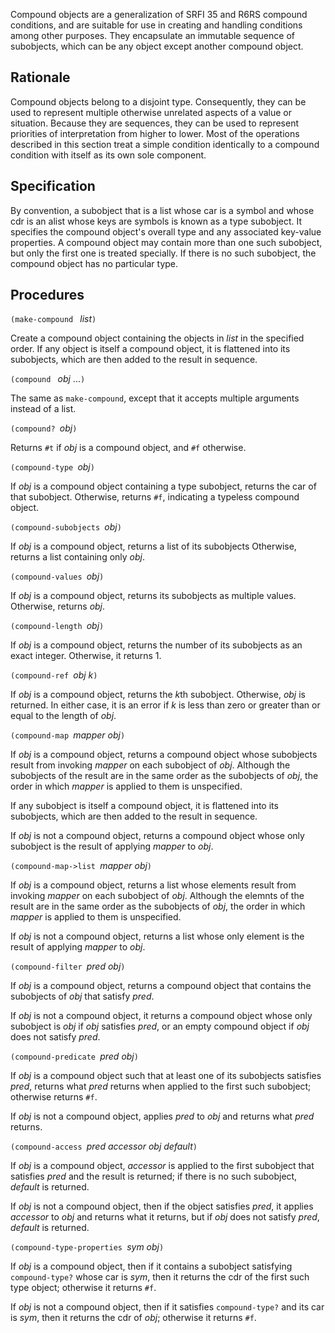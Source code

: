 Compound objects are a generalization of SRFI 35 and R6RS compound conditions,
and are suitable for use in creating and handling conditions among other purposes.
They encapsulate an immutable sequence of subobjects, which can be
any object except another compound object.  

## Rationale

Compound objects belong to a disjoint type.  Consequently, they can
be used to represent multiple otherwise unrelated aspects of a value
or situation.  Because they are sequences, they can be used to
represent priorities of interpretation from higher to lower.  Most
of the operations described
in this section treat a simple condition identically to a compound
condition with itself as its own sole component. 

## Specification

By convention, a subobject that is a list whose car is a symbol and whose
cdr is an alist whose keys are symbols is known as a type subobject.
It specifies the compound object's overall type and any associated key-value properties.
A compound object may contain more than one such subobject,
but only the first one is treated specially.
If there is no such subobject, the compound object has no particular type.

## Procedures

`(make-compound ` *list*`)`

Create a compound object containing the objects in *list* in the specified order.
If any object is itself a compound object, it is flattened into its subobjects,
which are then added to the result in sequence.

`(compound ` *obj* ...`)`

The same as `make-compound`,
except that it accepts multiple arguments instead of a list.

`(compound? `*obj*`)`

Returns `#t` if *obj* is a compound object, and `#f` otherwise.

`(compound-type `*obj*`)`

If *obj* is a compound object containing a
type subobject, returns the car of that subobject.  Otherwise, returns `#f`,
indicating a typeless compound object.

`(compound-subobjects `*obj*`)`

If *obj* is a compound object, returns a list of its subobjects
Otherwise, returns a list containing only *obj*.

`(compound-values `*obj*`)`

If *obj* is a compound object, returns its subobjects as multiple values.
Otherwise, returns *obj*.

`(compound-length `*obj*`)`

If *obj* is a compound object, returns the number of its subobjects as an exact
integer.  Otherwise, it returns 1.

`(compound-ref `*obj k*`)`

If *obj* is a compound object, returns the *k*th subobject.  Otherwise,
*obj* is returned.  In either case, it is an error if *k* is less than
zero or greater than or equal to the length of *obj*.

`(compound-map `*mapper obj*`)`

If *obj* is a compound object, returns a compound object
whose subobjects result from invoking *mapper* on each subobject of *obj*.
Although the subobjects of the result are in the same order as the subobjects of *obj*,
the order in which *mapper* is applied to them is unspecified.

If any subobject is itself a compound object, it is flattened into its subobjects,
which are then added to the result in sequence.

If *obj* is not a compound object, returns a compound object
whose only subobject is the result of applying *mapper* to *obj*.

`(compound-map->list `*mapper obj*`)`

If *obj* is a compound object, returns a list
whose elements result from invoking *mapper* on each subobject of *obj*.
Although the elemnts of the result are in the same order as the subobjects of *obj*,
the order in which *mapper* is applied to them is unspecified.

If *obj* is not a compound object, returns a list
whose only element is the result of applying *mapper* to *obj*.

`(compound-filter `*pred obj*`)`

If *obj* is a compound object, returns a compound object
that contains the subobjects of *obj* that satisfy *pred*.

If *obj* is not a compound object, it returns a compound object
whose only subobject is *obj* if *obj* satisfies *pred*,
or an empty compound object if *obj* does not satisfy *pred*.

`(compound-predicate `*pred obj*`)`

If *obj* is a compound
object such that at least one of its subobjects satisfies *pred*,
returns what *pred* returns when applied to the first such subobject;
otherwise returns `#f`.

If *obj* is not a compound object, applies *pred* to *obj* and
returns what *pred* returns.

`(compound-access `*pred accessor obj default*`)`

If *obj* is a compound object, *accessor* is applied to
the first subobject that satisfies *pred* and the result is returned;
if there is no such subobject, *default* is returned.

If *obj* is not a compound object, then if the object satisfies *pred*,
it applies *accessor* to *obj* and returns what it returns,
but if *obj* does not satisfy *pred*, *default* is returned.

`(compound-type-properties `*sym obj*`)`

If *obj* is a compound object, then if it contains a subobject
satisfying `compound-type?` whose car is *sym*, then it
returns the cdr of the first such type object; otherwise it returns `#f`.

If *obj* is not a compound object, then if it satisfies `compound-type?`
and its car is *sym*, then it returns the cdr of *obj*; otherwise it returns `#f`.
